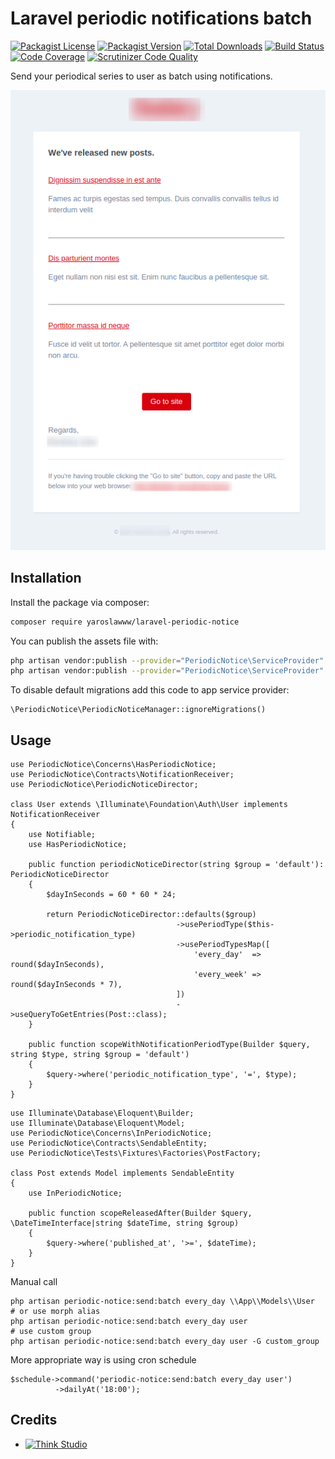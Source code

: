 # Laravel periodic notifications batch

[![Packagist License](https://img.shields.io/packagist/l/yaroslawww/laravel-periodic-notice?color=%234dc71f)](https://github.com/yaroslawww/laravel-periodic-notice/blob/main/LICENSE.md)
[![Packagist Version](https://img.shields.io/packagist/v/yaroslawww/laravel-periodic-notice)](https://packagist.org/packages/yaroslawww/laravel-periodic-notice)
[![Total Downloads](https://img.shields.io/packagist/dt/yaroslawww/laravel-periodic-notice)](https://packagist.org/packages/yaroslawww/laravel-periodic-notice)
[![Build Status](https://scrutinizer-ci.com/g/yaroslawww/laravel-periodic-notice/badges/build.png?b=main)](https://scrutinizer-ci.com/g/yaroslawww/laravel-periodic-notice/build-status/main)
[![Code Coverage](https://scrutinizer-ci.com/g/yaroslawww/laravel-periodic-notice/badges/coverage.png?b=main)](https://scrutinizer-ci.com/g/yaroslawww/laravel-periodic-notice/?branch=main)
[![Scrutinizer Code Quality](https://scrutinizer-ci.com/g/yaroslawww/laravel-periodic-notice/badges/quality-score.png?b=main)](https://scrutinizer-ci.com/g/yaroslawww/laravel-periodic-notice/?branch=main)

Send your periodical series to user as batch using notifications.

![](./docs/assets/new-posts.png)

## Installation

Install the package via composer:

```bash
composer require yaroslawww/laravel-periodic-notice
```

You can publish the assets file with:

```bash
php artisan vendor:publish --provider="PeriodicNotice\ServiceProvider" --tag="config"
php artisan vendor:publish --provider="PeriodicNotice\ServiceProvider" --tag="lang"
```

To disable default migrations add this code to app service provider:

```injectablephp
\PeriodicNotice\PeriodicNoticeManager::ignoreMigrations()
```

## Usage

```injectablephp
use PeriodicNotice\Concerns\HasPeriodicNotice;
use PeriodicNotice\Contracts\NotificationReceiver;
use PeriodicNotice\PeriodicNoticeDirector;

class User extends \Illuminate\Foundation\Auth\User implements NotificationReceiver
{
    use Notifiable;
    use HasPeriodicNotice;

    public function periodicNoticeDirector(string $group = 'default'): PeriodicNoticeDirector
    {
        $dayInSeconds = 60 * 60 * 24;

        return PeriodicNoticeDirector::defaults($group)
                                     ->usePeriodType($this->periodic_notification_type)
                                     ->usePeriodTypesMap([
                                         'every_day'  => round($dayInSeconds),
                                         'every_week' => round($dayInSeconds * 7),
                                     ])
                                     ->useQueryToGetEntries(Post::class);
    }

    public function scopeWithNotificationPeriodType(Builder $query, string $type, string $group = 'default')
    {
        $query->where('periodic_notification_type', '=', $type);
    }
}
```

```injectablephp
use Illuminate\Database\Eloquent\Builder;
use Illuminate\Database\Eloquent\Model;
use PeriodicNotice\Concerns\InPeriodicNotice;
use PeriodicNotice\Contracts\SendableEntity;
use PeriodicNotice\Tests\Fixtures\Factories\PostFactory;

class Post extends Model implements SendableEntity
{
    use InPeriodicNotice;

    public function scopeReleasedAfter(Builder $query, \DateTimeInterface|string $dateTime, string $group)
    {
        $query->where('published_at', '>=', $dateTime);
    }
}
```

Manual call

```shell
php artisan periodic-notice:send:batch every_day \\App\\Models\\User
# or use morph alias
php artisan periodic-notice:send:batch every_day user
# use custom group
php artisan periodic-notice:send:batch every_day user -G custom_group
```

More appropriate way is using cron schedule

```injectablephp
$schedule->command('periodic-notice:send:batch every_day user')
          ->dailyAt('18:00');
```

## Credits

- [![Think Studio](https://yaroslawww.github.io/images/sponsors/packages/logo-think-studio.png)](https://think.studio/)
